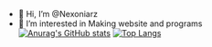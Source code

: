 - 👋 Hi, I’m @Nexoniarz
- 👀 I’m interested in Making website and programs
[![Anurag's GitHub stats](https://github-readme-stats.vercel.app/api?username=Nexoniarz)](https://github.com/anuraghazra/github-readme-stats)
[![Top Langs](https://github-readme-stats.vercel.app/api/top-langs/?username=Nexoniarz&layout=compact)](https://github.com/anuraghazra/github-readme-stats)

